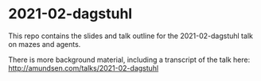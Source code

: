 # 2021-02-dagstuhl

This repo contains the slides and talk outline for the 2021-02-dagstuhl talk on mazes and agents.

There is more background material, including a transcript of the talk here: http://amundsen.com/talks/2021-02-dagstuhl


